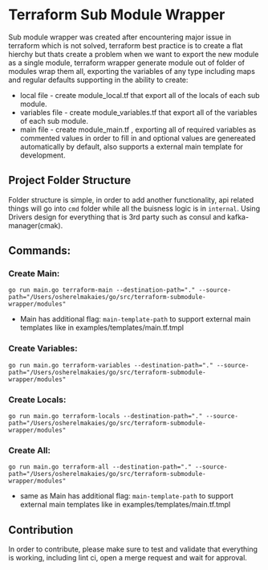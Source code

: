 # Terraform Sub Module Wrapper

Sub module wrapper was created after encountering major issue in terraform which is not solved, terraform best practice is to create a flat hierchy but thats create a problem when we want to export the new module as a single module, terraform wrapper generate module out of folder of modules wrap them all, exporting the variables of any type including maps and regular defaults supporting in the ability to create:
* local file - create module_local.tf that export all of the locals of each sub module.
* variables file - create module_variables.tf that export all of the variables of each sub module.
* main file - create module_main.tf , exporting all of required variables as commented values in order to fill in and optional values are genereated automatically by default, also supports a external main template for development.


## Project Folder Structure
Folder structure is simple, in order to add another functionality, api related things will go into `cmd` folder while all the buisness logic is in `internal`.
Using Drivers design for everything that is 3rd party such as consul and kafka-manager(cmak).


## Commands:
### Create Main:
`go run main.go terraform-main --destination-path="." --source-path="/Users/osherelmakaies/go/src/terraform-submodule-wrapper/modules"`

* Main has additional flag: ```main-template-path``` to support external main templates like in examples/templates/main.tf.tmpl

### Create Variables:
`go run main.go terraform-variables --destination-path="." --source-path="/Users/osherelmakaies/go/src/terraform-submodule-wrapper/modules"`

### Create Locals:
`go run main.go terraform-locals --destination-path="." --source-path="/Users/osherelmakaies/go/src/terraform-submodule-wrapper/modules"`

### Create All:
`go run main.go terraform-all --destination-path="." --source-path="/Users/osherelmakaies/go/src/terraform-submodule-wrapper/modules"`
* same as Main has additional flag: ```main-template-path``` to support external main templates like in examples/templates/main.tf.tmpl

## Contribution
In order to contribute, please make sure to test and validate that everything is working, including lint ci, open a merge request and wait for approval.